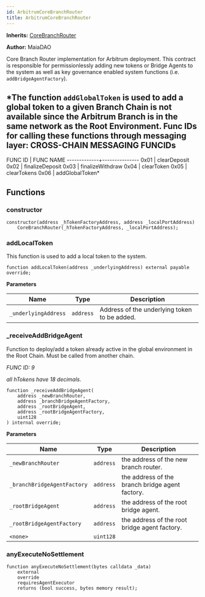 ```yaml
---
id: ArbitrumCoreBranchRouter
title: ArbitrumCoreBranchRouter
---
```


**Inherits:**
[CoreBranchRouter](/ulysses-omnichain/CoreBranchRouter.sol/contract.CoreBranchRouter.md)

**Author:**
MaiaDAO

Core Branch Router implementation for Arbitrum deployment.
This contract is responsible for permissionlessly adding new
tokens or Bridge Agents to the system as well as key governance
enabled system functions (i.e. `addBridgeAgentFactory`).

*The function `addGlobalToken` is used to add a global token to a
given Branch Chain is not available since the Arbitrum Branch is
in the same network as the Root Environment.
Func IDs for calling these functions through messaging layer:
CROSS-CHAIN MESSAGING FUNCIDs
-----------------------------
FUNC ID      | FUNC NAME
-------------+---------------
0x01         | clearDeposit
0x02         | finalizeDeposit
0x03         | finalizeWithdraw
0x04         | clearToken
0x05         | clearTokens
0x06         | addGlobalToken*


## Functions
### constructor


```solidity
constructor(address _hTokenFactoryAddress, address _localPortAddress)
    CoreBranchRouter(_hTokenFactoryAddress, _localPortAddress);
```

### addLocalToken

This function is used to add a local token to the system.


```solidity
function addLocalToken(address _underlyingAddress) external payable override;
```
**Parameters**

|Name|Type|Description|
|----|----|-----------|
|`_underlyingAddress`|`address`|Address of the underlying token to be added.|


### _receiveAddBridgeAgent

Function to deploy/add a token already active in the global environment in the Root Chain. Must be called from another chain.

*FUNC ID: 9*

*all hTokens have 18 decimals.*


```solidity
function _receiveAddBridgeAgent(
    address _newBranchRouter,
    address _branchBridgeAgentFactory,
    address _rootBridgeAgent,
    address _rootBridgeAgentFactory,
    uint128
) internal override;
```
**Parameters**

|Name|Type|Description|
|----|----|-----------|
|`_newBranchRouter`|`address`|the address of the new branch router.|
|`_branchBridgeAgentFactory`|`address`|the address of the branch bridge agent factory.|
|`_rootBridgeAgent`|`address`|the address of the root bridge agent.|
|`_rootBridgeAgentFactory`|`address`|the address of the root bridge agent factory.|
|`<none>`|`uint128`||


### anyExecuteNoSettlement


```solidity
function anyExecuteNoSettlement(bytes calldata _data)
    external
    override
    requiresAgentExecutor
    returns (bool success, bytes memory result);
```

